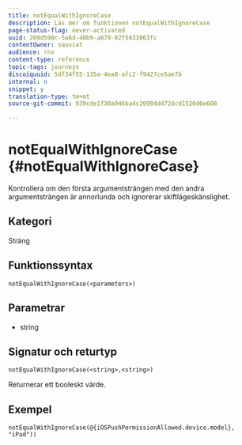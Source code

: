 ```yaml
---
title: notEqualWithIgnoreCase
description: Läs mer om funktionen notEqualWithIgnoreCase
page-status-flag: never-activated
uuid: 269d590c-5a6d-40b9-a879-02f5033863fc
contentOwner: sauviat
audience: rns
content-type: reference
topic-tags: journeys
discoiquuid: 5df34f55-135a-4ea8-afc2-f9427ce5ae7b
internal: n
snippet: y
translation-type: tm+mt
source-git-commit: 939cde1f30a946ba4c20984dd72dcd1526d6e608

---
```



# notEqualWithIgnoreCase {#notEqualWithIgnoreCase}

Kontrollera om den första argumentsträngen med den andra argumentsträngen är annorlunda och ignorerar skiftlägeskänslighet.

## Kategori

Sträng

## Funktionssyntax

`notEqualWithIgnoreCase(<parameters>)`

## Parametrar

* string

## Signatur och returtyp

`notEqualWithIgnoreCase(<string>,<string>)`

Returnerar ett booleskt värde.

## Exempel

`notEqualWithIgnoreCase(@{iOSPushPermissionAllowed.device.model}, "iPad"))`
